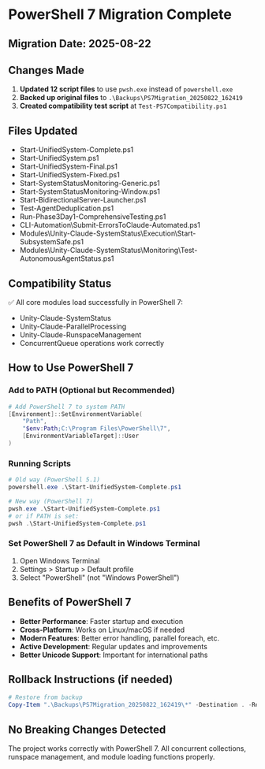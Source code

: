 # PowerShell 7 Migration Complete

## Migration Date: 2025-08-22

## Changes Made
1. **Updated 12 script files** to use `pwsh.exe` instead of `powershell.exe`
2. **Backed up original files** to `.\Backups\PS7Migration_20250822_162419`
3. **Created compatibility test script** at `Test-PS7Compatibility.ps1`

## Files Updated
- Start-UnifiedSystem-Complete.ps1
- Start-UnifiedSystem.ps1
- Start-UnifiedSystem-Final.ps1
- Start-UnifiedSystem-Fixed.ps1
- Start-SystemStatusMonitoring-Generic.ps1
- Start-SystemStatusMonitoring-Window.ps1
- Start-BidirectionalServer-Launcher.ps1
- Test-AgentDeduplication.ps1
- Run-Phase3Day1-ComprehensiveTesting.ps1
- CLI-Automation\Submit-ErrorsToClaude-Automated.ps1
- Modules\Unity-Claude-SystemStatus\Execution\Start-SubsystemSafe.ps1
- Modules\Unity-Claude-SystemStatus\Monitoring\Test-AutonomousAgentStatus.ps1

## Compatibility Status
✅ All core modules load successfully in PowerShell 7:
- Unity-Claude-SystemStatus
- Unity-Claude-ParallelProcessing
- Unity-Claude-RunspaceManagement
- ConcurrentQueue operations work correctly

## How to Use PowerShell 7

### Add to PATH (Optional but Recommended)
```powershell
# Add PowerShell 7 to system PATH
[Environment]::SetEnvironmentVariable(
    "Path",
    "$env:Path;C:\Program Files\PowerShell\7",
    [EnvironmentVariableTarget]::User
)
```

### Running Scripts
```powershell
# Old way (PowerShell 5.1)
powershell.exe .\Start-UnifiedSystem-Complete.ps1

# New way (PowerShell 7)
pwsh.exe .\Start-UnifiedSystem-Complete.ps1
# or if PATH is set:
pwsh .\Start-UnifiedSystem-Complete.ps1
```

### Set PowerShell 7 as Default in Windows Terminal
1. Open Windows Terminal
2. Settings > Startup > Default profile
3. Select "PowerShell" (not "Windows PowerShell")

## Benefits of PowerShell 7
- **Better Performance**: Faster startup and execution
- **Cross-Platform**: Works on Linux/macOS if needed
- **Modern Features**: Better error handling, parallel foreach, etc.
- **Active Development**: Regular updates and improvements
- **Better Unicode Support**: Important for international paths

## Rollback Instructions (if needed)
```powershell
# Restore from backup
Copy-Item ".\Backups\PS7Migration_20250822_162419\*" -Destination . -Recurse -Force
```

## No Breaking Changes Detected
The project works correctly with PowerShell 7. All concurrent collections, runspace management, and module loading functions properly.